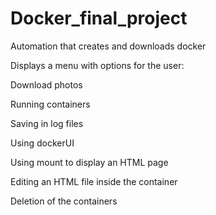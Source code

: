 # Docker_final_project


Automation that creates and downloads docker

Displays a menu with options for the user:

Download photos

Running containers

Saving in log files

Using dockerUI

Using mount to display an HTML page

Editing an HTML file inside the container

Deletion of the containers
